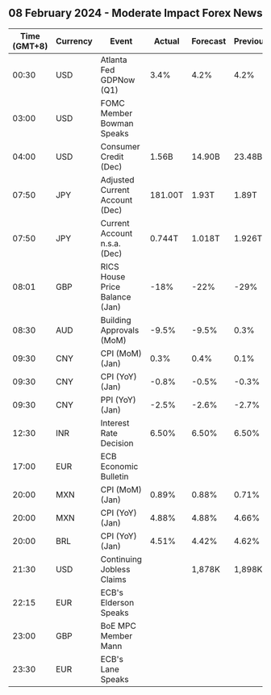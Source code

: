## 08 February 2024 - Moderate Impact Forex News

| Time (GMT+8) | Currency | Event | Actual | Forecast | Previous |
|------|----------|-------|--------|----------|----------|
| 00:30 | USD | Atlanta Fed GDPNow (Q1) | 3.4% | 4.2% | 4.2% |
| 03:00 | USD | FOMC Member Bowman Speaks |  |  |  |
| 04:00 | USD | Consumer Credit (Dec) | 1.56B | 14.90B | 23.48B |
| 07:50 | JPY | Adjusted Current Account (Dec) | 181.00T | 1.93T | 1.89T |
| 07:50 | JPY | Current Account n.s.a. (Dec) | 0.744T | 1.018T | 1.926T |
| 08:01 | GBP | RICS House Price Balance (Jan) | -18% | -22% | -29% |
| 08:30 | AUD | Building Approvals (MoM) | -9.5% | -9.5% | 0.3% |
| 09:30 | CNY | CPI (MoM) (Jan) | 0.3% | 0.4% | 0.1% |
| 09:30 | CNY | CPI (YoY) (Jan) | -0.8% | -0.5% | -0.3% |
| 09:30 | CNY | PPI (YoY) (Jan) | -2.5% | -2.6% | -2.7% |
| 12:30 | INR | Interest Rate Decision | 6.50% | 6.50% | 6.50% |
| 17:00 | EUR | ECB Economic Bulletin |  |  |  |
| 20:00 | MXN | CPI (MoM) (Jan) | 0.89% | 0.88% | 0.71% |
| 20:00 | MXN | CPI (YoY) (Jan) | 4.88% | 4.88% | 4.66% |
| 20:00 | BRL | CPI (YoY) (Jan) | 4.51% | 4.42% | 4.62% |
| 21:30 | USD | Continuing Jobless Claims |  | 1,878K | 1,898K |
| 22:15 | EUR | ECB's Elderson Speaks |  |  |  |
| 23:00 | GBP | BoE MPC Member Mann |  |  |  |
| 23:30 | EUR | ECB's Lane Speaks |  |  |  |
